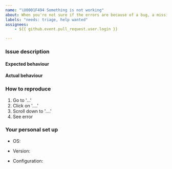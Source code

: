 ```yaml
---
name: "\U0001F494 Something is not working"
about: When you're not sure if the errors are because of a bug, a missing feature, or a misconfiguration
labels: "needs: triage, help wanted"
assignees:
    - ${{ github.event.pull_request.user.login }}

---
```

<!-- Thank you for contributing. These HTML commments will not render in the issue, but you can delete them once you've read them if you prefer! -->

### Issue description
<!-- Use this section to clearly and concisely describe what is not working. -->

#### Expected behaviour
<!-- Tell us what you thought would happen. -->

#### Actual behaviour
<!-- Tell us what actually happens. -->

### How to reproduce
<!-- Use this section to describe the steps that a user would take to experience this bug. -->

1. Go to '...'
2. Click on '....'
3. Scroll down to '....'
4. See error

### Your personal set up
<!-- Tell us a little about the system you're using. -->

 - OS:
 <!-- [e.g. linux, OSX] -->
 - Version:
 <!-- e.g. jupyterhub --version. --->
 - Configuration:
 <!-- Be careful not to share any sensitive information. --->
